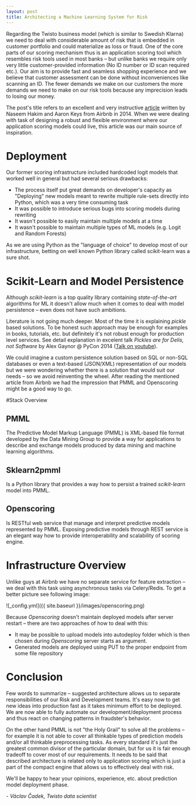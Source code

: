 ```yaml
---
layout: post
title: Architecting a Machine Learning System for Risk
---
```


Regarding the Twisto business model (which is similar to Swedish Klarna) we need to deal with considerable amount of risk that is embedded in customer portfolio and could materialize as loss or fraud. One of the core parts of our scoring mechanism thus is an application scoring tool which resembles risk tools used in most banks – but unlike banks we require only very little customer-provided information (No ID number or ID scan required etc.). Our aim is to provide fast and seamless shopping experience and we believe that customer assessment can be done without inconveniences like scanning an ID. The fewer demands we make on our customers the more demands we need to make on our risk tools because any imprecision leads to losing our money.

The post's title refers to an excellent and very instructive [article](http://nerds.airbnb.com/architecting-machine-learning-system-risk) written by Naseem Hakim and Aaron Keys from Airbnb in 2014. When we were dealing with task of designing a robust and flexible environment where our application scoring models could live, this article was our main source of inspiration.

# Deployment

Our former scoring infrastructure included hardcoded logit models that worked well in general but had several serious drawbacks:

- The process itself put great demands on developer's capacity as "Deploying" new models meant to rewrite multiple rule-sets directly into Python, which was a very time consuming task
- It was possible to introduce serious bugs into scoring models during rewriting
- It wasn't possible to easily maintain multiple models at a time
- It wasn't possible to maintain multiple types of ML models (e.g. Logit and Random Forests)

As we are using Python as the "language of choice" to develop most of our infrastructure, betting on well known Python library called scikit-learn was a sure shot.

# Scikit-Learn and Model Persistence 

Although *scikit-learn* is a top quality library containing *state-of-the-art* algorithms for ML it doesn't allow much when it comes to deal with model persistence – even does not have such ambitions.

Literature is not going much deeper. Most of the time it is explaining *pickle* based solutions. To be honest such approach may be enough for examples in books, tutorials, etc. but definitely it's not robust enough for production level services. See detail explanation in excelent talk *Pickles are for Delis, not Software* by Alex Gaynor @ PyCon 2014 ([Talk on youtube](https://www.youtube.com/watch?v=7KnfGDajDQw)).

We could imagine a custom persistence solution based on SQL or non-SQL databases or even a text-based (JSON/XML) representation of our models but we were wondering whether there is a solution that would suit our needs – so we avoid reinventing the wheel. After reading the mentioned article from Airbnb we had the impression that PMML and Openscoring might be a good way to go.

#Stack Overview
## PMML
The Predictive Model Markup Language (PMML) is XML-based file format developed by the Data Mining Group to provide a way for applications to describe and exchange models produced by data mining and machine learning algorithms.

## Sklearn2pmml
Is a Python library that provides a way how to persist a trained *scikit-learn* model into PMML.

## Openscoring
Is RESTful web service that manage and interpret predictive models represented by PMML. Exposing predictive models through REST service is an elegant way how to provide interoperability and scalability of scoring engine.

# Infrastructure Overview
Unlike guys at Airbnb we have no separate service for feature extraction – we deal with this task using asynchronous tasks via Celery/Redis. To get a better picture see following image:

![_config.yml]({{ site.baseurl }}/images/openscoring.png)

Because *Openscoring* doesn't maintain deployed models after server restart – there are two approaches of how to deal with this:

- It may be possible to upload models into autodeploy folder which is then chosen during *Openscoring* server starts as argument.
- Generated models are deployed using PUT to the proper endpoint from some file repository

# Conclusion

Few words to summarize – suggested architecture allows us to separate responsibilities of our Risk and Development teams. It's easy now to get new ideas into production fast as it takes minimum effort to be deployed. We are now able to fully automate our development/deployment process and thus react on changing patterns in fraudster's behavior.

On the other hand PMML is not "the Holy Grail" to solve all the problems – for example it is not able to cover all thinkable types of prediction models and/or all thinkable preprocessing tasks. As every standard it's just the greatest common divisor of the particular domain, but for us it is fair enough tradeoff to cover most of our requirements. It needs to be said that described architecture is related only to application scoring which is just a part of the compact engine that allows us to effectively deal with risk.

We'll be happy to hear your opinions, experience, etc. about prediction model deployment phase.

*- Václav Čadek, Twisto data scientist*